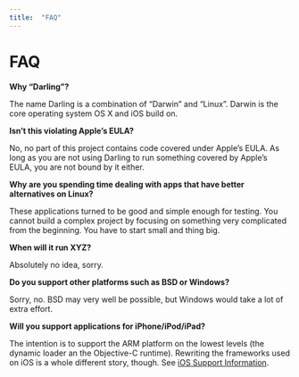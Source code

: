 ```yaml
---
title:	"FAQ"
---
```

# FAQ

**Why “Darling”?**

The name Darling is a combination of “Darwin” and “Linux”. Darwin is the core operating system OS X and iOS build on.

**Isn’t this violating Apple’s EULA?**

No, no part of this project contains code covered under Apple’s EULA. As long as you are not using Darling to run something covered by Apple’s EULA, you are not bound by it either.

**Why are you spending time dealing with apps that have better alternatives on Linux?**

These applications turned to be good and simple enough for testing. You cannot build a complex project by focusing on something very complicated from the beginning. You have to start small and thing big.

**When will it run XYZ?**

Absolutely no idea, sorry.

**Do you support other platforms such as BSD or Windows?**

Sorry, no. BSD may very well be possible, but Windows would take a lot of extra effort.

**Will you support applications for iPhone/iPod/iPad?**

The intention is to support the ARM platform on the lowest levels (the dynamic loader an the Objective-C runtime). Rewriting the frameworks used on iOS is a whole different story, though. See [iOS Support Information](/for-developers/ios-support-information).


